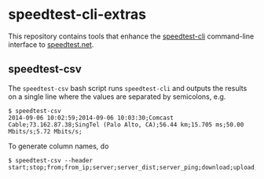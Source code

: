 # speedtest-cli-extras

This repository contains tools that enhance the [speedtest-cli] command-line interface to [speedtest.net].

## speedtest-csv

The `speedtest-csv` bash script runs `speedtest-cli` and outputs the results on a single line where the values are separated by semicolons, e.g.
```
$ speedtest-csv
2014-09-06 10:02:59;2014-09-06 10:03:30;Comcast Cable;73.162.87.38;SingTel (Palo Alto, CA);56.44 km;15.705 ms;50.00 Mbits/s;5.72 Mbits/s;
```
To generate column names, do
```
$ speedtest-csv --header
start;stop;from;from_ip;server;server_dist;server_ping;download;upload;share_url
```

[speedtest-cli]: https://github.com/sivel/speedtest-cli
[speedtest.net]: http://www.speedtest.net/
